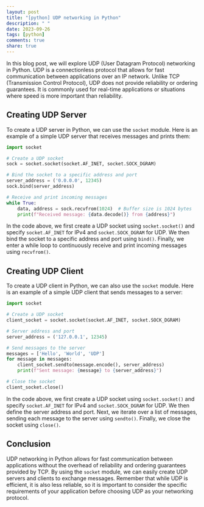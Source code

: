```yaml
---
layout: post
title: "[python] UDP networking in Python"
description: " "
date: 2023-09-26
tags: [python]
comments: true
share: true
---
```


In this blog post, we will explore UDP (User Datagram Protocol) networking in Python. UDP is a connectionless protocol that allows for fast communication between applications over an IP network. Unlike TCP (Transmission Control Protocol), UDP does not provide reliability or ordering guarantees. It is commonly used for real-time applications or situations where speed is more important than reliability.

## Creating UDP Server

To create a UDP server in Python, we can use the `socket` module. Here is an example of a simple UDP server that receives messages and prints them:

```python
import socket

# Create a UDP socket
sock = socket.socket(socket.AF_INET, socket.SOCK_DGRAM)

# Bind the socket to a specific address and port
server_address = ('0.0.0.0', 12345)
sock.bind(server_address)

# Receive and print incoming messages
while True:
    data, address = sock.recvfrom(1024)  # Buffer size is 1024 bytes
    print(f"Received message: {data.decode()} from {address}")
```

In the code above, we first create a UDP socket using `socket.socket()` and specify `socket.AF_INET` for IPv4 and `socket.SOCK_DGRAM` for UDP. We then bind the socket to a specific address and port using `bind()`. Finally, we enter a while loop to continuously receive and print incoming messages using `recvfrom()`.

## Creating UDP Client

To create a UDP client in Python, we can also use the `socket` module. Here is an example of a simple UDP client that sends messages to a server:

```python
import socket

# Create a UDP socket
client_socket = socket.socket(socket.AF_INET, socket.SOCK_DGRAM)

# Server address and port
server_address = ('127.0.0.1', 12345)

# Send messages to the server
messages = ['Hello', 'World', 'UDP']
for message in messages:
    client_socket.sendto(message.encode(), server_address)
    print(f"Sent message: {message} to {server_address}")

# Close the socket
client_socket.close()
```

In the code above, we first create a UDP socket using `socket.socket()` and specify `socket.AF_INET` for IPv4 and `socket.SOCK_DGRAM` for UDP. We then define the server address and port. Next, we iterate over a list of messages, sending each message to the server using `sendto()`. Finally, we close the socket using `close()`.

## Conclusion

UDP networking in Python allows for fast communication between applications without the overhead of reliability and ordering guarantees provided by TCP. By using the `socket` module, we can easily create UDP servers and clients to exchange messages. Remember that while UDP is efficient, it is also less reliable, so it is important to consider the specific requirements of your application before choosing UDP as your networking protocol.